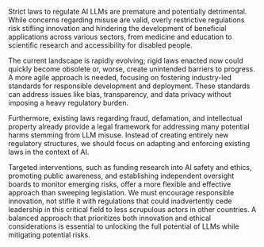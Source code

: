Strict laws to regulate AI LLMs are premature and potentially detrimental. While concerns regarding misuse are valid, overly restrictive regulations risk stifling innovation and hindering the development of beneficial applications across various sectors, from medicine and education to scientific research and accessibility for disabled people.

The current landscape is rapidly evolving; rigid laws enacted now could quickly become obsolete or, worse, create unintended barriers to progress. A more agile approach is needed, focusing on fostering industry-led standards for responsible development and deployment. These standards can address issues like bias, transparency, and data privacy without imposing a heavy regulatory burden.

Furthermore, existing laws regarding fraud, defamation, and intellectual property already provide a legal framework for addressing many potential harms stemming from LLM misuse. Instead of creating entirely new regulatory structures, we should focus on adapting and enforcing existing laws in the context of AI.

Targeted interventions, such as funding research into AI safety and ethics, promoting public awareness, and establishing independent oversight boards to monitor emerging risks, offer a more flexible and effective approach than sweeping legislation. We must encourage responsible innovation, not stifle it with regulations that could inadvertently cede leadership in this critical field to less scrupulous actors in other countries. A balanced approach that prioritizes both innovation and ethical considerations is essential to unlocking the full potential of LLMs while mitigating potential risks.